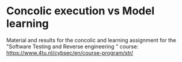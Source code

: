 # Concolic execution vs Model learning
Material and results for the concolic and learning assignment for the "Software Testing and Reverse engineering " course: https://www.4tu.nl/cybsec/en/course-program/str/

